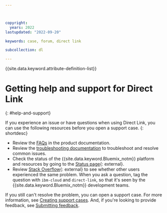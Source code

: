```yaml
---



copyright:
  years: 2022
lastupdated: "2022-09-20"

keywords: case, forum, direct link

subcollection: dl

---
```


{{site.data.keyword.attribute-definition-list}}

# Getting help and support for Direct Link
{: #help-and-support}

If you experience an issue or have questions when using Direct Link, you can use the following resources before you open a support case.
{: shortdesc}

* Review the [FAQs](/docs/dl?topic=dl-faqs) in the product documentation.
* Review the [troubleshooting documentation](/docs/dl?topic=dl-troubleshoot-connection-down-after-scheduled-maintenance) to troubleshoot and resolve common issues.
* Check the status of the {{site.data.keyword.Bluemix_notm}} platform and resources by going to the [Status page](https://cloud.ibm.com/status){: external}.
* Review [Stack Overflow](https://stackoverflow.com/questions/tagged/ibm-cloud){: external} to see whether other users experienced the same problem. When you ask a question, tag the question with `ibm-cloud` and `direct-link`, so that it's seen by the {{site.data.keyword.Bluemix_notm}} development teams.

If you still can't resolve the problem, you can open a support case. For more information, see [Creating support cases](/docs/get-support?topic=get-support-open-case). And, if you're looking to provide feedback, see [Submitting feedback](/docs/overview?topic=overview-feedback).
